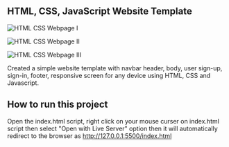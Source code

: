 ## HTML, CSS, JavaScript Website Template

![HTML CSS Webpage I](https://github.com/user-attachments/assets/25acc0c2-b80d-4510-98a5-012c7130af2b)

![HTML CSS Webpage II](https://github.com/user-attachments/assets/bf19dc13-96f7-4b88-a374-a25df4e16660)

![HTML CSS Webpage III](https://github.com/user-attachments/assets/828762a4-615a-4842-b339-bc30a82f21b8)

Created a simple website template with navbar header, body, user sign-up, sign-in, footer, responsive screen for any device using HTML, CSS and Javascript.

## How to run this project

Open the index.html script, right click on your mouse curser on index.html script then select "Open with Live Server" option then it will automatically redirect to the browser as http://127.0.0.1:5500/index.html
